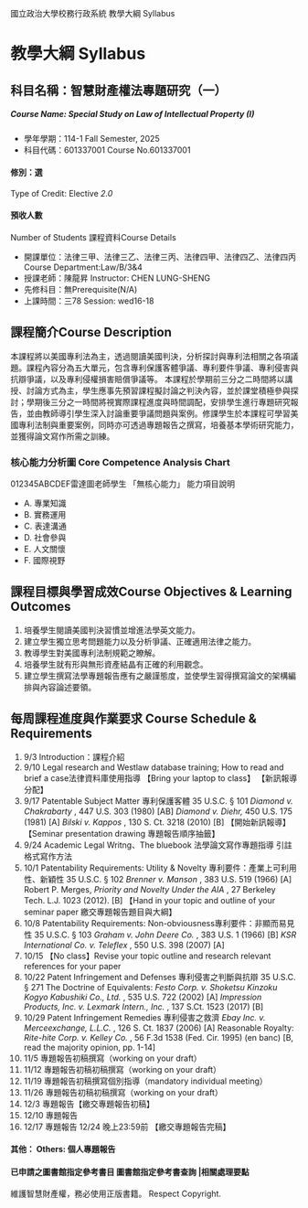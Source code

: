 國立政治大學校務行政系統 教學大綱 Syllabus
# 教學大綱 Syllabus
##  科目名稱：智慧財產權法專題研究（一）
#####  Course Name: Special Study on Law of Intellectual Property (I)
  * 學年學期：114-1 Fall Semester, 2025 
  * 科目代碼：601337001 Course No.601337001
#### 修別：選
Type of Credit: Elective 
_2.0_
#### 預收人數
Number of Students
課程資料Course Details
  * 開課單位：法律三甲、法律三乙、法律三丙、法律四甲、法律四乙、法律四丙 Course Department:Law/B/3&4 
  * 授課老師：陳龍昇 Instructor: CHEN LUNG-SHENG 
  * 先修科目：無Prerequisite(N/A)
  * 上課時間：三78 Session: wed16-18 
##  課程簡介Course Description
本課程將以美國專利法為主，透過閱讀美國判決，分析探討與專利法相關之各項議題。課程內容分為五大單元，包含專利保護客體爭議、專利要件爭議、專利侵害與抗辯爭議，以及專利侵權損害賠償爭議等。
本課程於學期前三分之二時間將以講授、討論方式為主，學生應事先預習課程擬討論之判決內容，並於課堂積極參與探討；學期後三分之一時間將視實際課程進度與時間調配，安排學生進行專題研究報告，並由教師導引學生深入討論重要爭議問題與案例。修課學生於本課程可學習美國專利法制與重要案例，同時亦可透過專題報告之撰寫，培養基本學術研究能力，並獲得論文寫作所需之訓練。
###  核心能力分析圖 Core Competence Analysis Chart
012345ABCDEF雷達圖老師學生
「無核心能力」 
能力項目說明
  * A. 專業知識
  * B. 實務運用
  * C. 表達溝通
  * D. 社會參與
  * E. 人文關懷
  * F. 國際視野
##  課程目標與學習成效Course Objectives & Learning Outcomes 
1. 培養學生閱讀美國判決習慣並增進法學英文能力。
2. 建立學生獨立思考問題能力以及分析爭議、正確適用法律之能力。
3. 教導學生對美國專利法制規範之瞭解。
4. 培養學生就有形與無形資產結晶有正確的利用觀念。
5. 建立學生撰寫法學專題報告應有之嚴謹態度，並使學生習得撰寫論文的架構編排與內容論述要領。
##  每周課程進度與作業要求 Course Schedule & Requirements
  1. 9/3 Introduction：課程介紹
  2. 9/10 Legal research and Westlaw database training; How to read and brief a case法律資料庫使用指導
【Bring your laptop to class】
【新訊報導分配】
  1. 9/17 Patentable Subject Matter 專利保護客體
35 U.S.C. § 101
_Diamond v. Chakrabarty_ , 447 U.S. 303 (1980) [AB]
_Diamond v. Diehr,_ 450 U.S. 175 (1981) [A]
_Bilski v. Kappos_ , 130 S. Ct. 3218 (2010) [B]
【開始新訊報導】
【Seminar presentation drawing 專題報告順序抽籤】
  1. 9/24 Academic Legal Writng、The bluebook
法學論文寫作專題指導
引註格式寫作方法
  1. 10/1 Patentability Requirements: Utility & Novelty 專利要件：產業上可利用性、新穎性
35 U.S.C. § 102 
_Brenner v. Manson_ , 383 U.S. 519 (1966) [A]
Robert P. Merges, _Priority and Novelty Under the AIA_ , 27 Berkeley Tech. L.J. 1023 (2012). [B]
【Hand in your topic and outline of your seminar paper 繳交專題報告題目與大綱】
  1. 10/8 Patentability Requirements: Non-obviousness專利要件：非顯而易見性
35 U.S.C. § 103 
_Graham v. John Deere Co._ , 383 U.S. 1 (1966) [B]
_KSR International Co. v. Teleflex_ , 550 U.S. 398 (2007) [A]
  1. 10/15 【No class】Revise your topic outline and research relevant references for your paper
  1. 10/22 Patent Infringement and Defenses 專利侵害之判斷與抗辯
35 U.S.C. § 271
The Doctrine of Equivalents: _Festo Corp. v. Shoketsu Kinzoku Kogyo Kabushiki Co., Ltd._ , 535 U.S. 722 (2002) [A]
_Impression Products, Inc. v. Lexmark Intern., Inc._ , 137 S.Ct. 1523 (2017) [B]
  1. 10/29 Patent Infringement Remedies 專利侵害之救濟
_Ebay Inc. v. Merceexchange, L.L.C._ , 126 S. Ct. 1837 (2006) [A]
Reasonable Royalty: _Rite-hite Corp. v. Kelley Co._ , 56 F.3d 1538 (Fed. Cir. 1995) (en banc)
[B, read the majority opinion, pp. 1-14] 
  1. 11/5 專題報告初稿撰寫（working on your draft）
  1. 11/12 專題報告初稿初稿撰寫（working on your draft）
  1. 11/19 專題報告初稿撰寫個別指導（mandatory individual meeting）
  2. 11/26 專題報告初稿初稿撰寫（working on your draft）
  3. 12/3 專題報告【繳交專題報告初稿】
  4. 12/10 專題報告
  5. 12/17 專題報告
12/24 晚上23:59前 【繳交專題報告完稿】
####  其他： Others: 個人專題報告 
####  已申請之圖書館指定參考書目  圖書館指定參考書查詢 |相關處理要點
維護智慧財產權，務必使用正版書籍。 Respect Copyright.